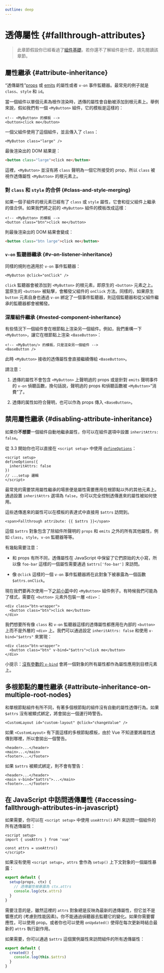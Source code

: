 ```yaml
---
outline: deep
---
```


# 透傳屬性 {#fallthrough-attributes}

> 此章節假設你已經看過了[組件基礎](/guide/essentials/component-basics)。若你還不了解組件是什麼，請先閱讀該章節。

## 屬性繼承 {#attribute-inheritance}

“透傳屬性”[props](./props) 或 [emits](./events#defining-custom-events) 的屬性或者 `v-on` 事件監聽器。最常見的例子就是 `class`、`style` 和 `id`。

當一個組件以單個元素為根作渲染時，透傳的屬性會自動被添加到根元素上。舉例來說，假如我們有一個 `<MyButton>` 組件，它的模板是這樣的：

```vue-html
<!-- <MyButton> 的模板 -->
<button>click me</button>
```

一個父組件使用了這個組件，並且傳入了 `class`：

```vue-html
<MyButton class="large" />
```

最後渲染出的 DOM 結果是：

```html
<button class="large">click me</button>
```

這裡，`<MyButton>` 並沒有將 `class` 聲明為一個它所接受的 prop，所以 `class` 被視作透傳屬性 `<MyButton>` 的根元素上。

### 對 `class` 和 `style` 的合併 {#class-and-style-merging}

如果一個子組件的根元素已經有了 `class` 或 `style` 屬性，它會和從父組件上繼承的值合併。如果我們將之前的 `<MyButton>` 組件的模板改成這樣：

```vue-html
<!-- <MyButton> 的模板 -->
<button class="btn">click me</button>
```

則最後渲染出的 DOM 結果會變成：

```html
<button class="btn large">click me</button>
```

### `v-on` 監聽器繼承 {#v-on-listener-inheritance}

同樣的規則也適用於 `v-on` 事件監聽器：

```vue-html
<MyButton @click="onClick" />
```

`click` 監聽器會被添加到 `<MyButton>` 的根元素，即原生的 `<button>` 元素之上。當原生的 `<button>` 被點擊，會觸發父組件的 `onClick` 方法。同樣的，如果原生 `button` 元素自身也通過 `v-on` 綁定了一個事件監聽器，則這個監聽器和從父組件繼承的監聽器都會被觸發。

### 深層組件繼承 {#nested-component-inheritance}

有些情況下一個組件會在根節點上渲染另一個組件。例如，我們重構一下 `<MyButton>`，讓它在根節點上渲染 `<BaseButton>`：

```vue-html
<!-- <MyButton/> 的模板，只是渲染另一個組件 -->
<BaseButton />
```

此時 `<MyButton>` 接收的透傳屬性會直接繼續傳給 `<BaseButton>`。

請注意：

1. 透傳的屬性不會包含 `<MyButton>` 上聲明過的 props 或是針對 `emits` 聲明事件的 `v-on` 偵聽函數，換句話說，聲明過的 props 和偵聽函數被 `<MyButton>`“消費”了。

2. 透傳的属性如符合聲明，也可以作為 props 傳入 `<BaseButton>`。

## 禁用屬性繼承 {#disabling-attribute-inheritance}

如果你**不想要**一個組件自動地繼承屬性，你可以在組件選項中設置 `inheritAttrs: false`。

<div class="composition-api">

 從 3.3 開始你也可以直接在 `<script setup>` 中使用 [`defineOptions`](/api/sfc-script-setup#defineoptions)：

```vue
<script setup>
defineOptions({
  inheritAttrs: false
})
// ...setup 邏輯
</script>
```

</div>

最常見的需要禁用屬性繼承的場景便是屬性需要應用在根節點以外的其他元素上。通過設置 `inheritAttrs` 選項為 `false`，你可以完全控制透傳進來的屬性被如何使用。

這些透傳進來的屬性可以在模板的表達式中直接用 `$attrs` 訪問到。

```vue-html
<span>Fallthrough attribute: {{ $attrs }}</span>
```

這個 `$attrs` 對象包含了除組件所聲明的 `props` 和 `emits` 之外的所有其他屬性，例如 `class`，`style`，`v-on` 監聽器等等。

有幾點需要注意：

- 和 props 有所不同，透傳屬性在 JavaScript 中保留了它們原始的大小寫，所以像 `foo-bar` 這樣的一個屬性需要通過 `$attrs['foo-bar']` 來訪問。

- 像 `@click` 這樣的一個 `v-on` 事件監聽器將在此對象下被暴露為一個函數 `$attrs.onClick`。

現在我們要再次使用一下[之前小節](#attribute-inheritance)中的 `<MyButton>` 組件例子。有時候我們可能為了樣式，需要在 `<button>` 元素外包裝一層 `<div>`：

```vue-html
<div class="btn-wrapper">
  <button class="btn">click me</button>
</div>
```

我們想要所有像 `class` 和 `v-on` 監聽器這樣的透傳屬性都應用在內部的 `<button>` 上而不是外層的 `<div>` 上。我們可以通過設定 `inheritAttrs: false` 和使用 `v-bind="$attrs"` 來實現：

```vue-html{2}
<div class="btn-wrapper">
  <button class="btn" v-bind="$attrs">click me</button>
</div>
```

小提示：[沒有參數的 `v-bind`](/guide/essentials/template-syntax#dynamically-binding-multiple-attributes) 會將一個對象的所有屬性都作為屬性應用到目標元素上。

## 多根節點的屬性繼承 {#attribute-inheritance-on-multiple-root-nodes}

和單根節點組件有所不同，有著多個根節點的組件沒有自動的屬性透傳行為。如果 `$attrs` 沒有被顯式綁定，將會拋出一個運行時警告。

```vue-html
<CustomLayout id="custom-layout" @click="changeValue" />
```

如果 `<CustomLayout>` 有下面這樣的多根節點模板，由於 Vue 不知道要將屬性透傳到哪裡，所以會拋出一個警告。

```vue-html
<header>...</header>
<main>...</main>
<footer>...</footer>
```

如果 `$attrs` 被顯式綁定，則不會有警告：

```vue-html{2}
<header>...</header>
<main v-bind="$attrs">...</main>
<footer>...</footer>
```

## 在 JavaScript 中訪問透傳屬性 {#accessing-fallthrough-attributes-in-javascript}

<div class="composition-api">

如果需要，你可以在 `<script setup>` 中使用 `useAttrs()` API 來訪問一個組件的所有透傳屬性：

```vue
<script setup>
import { useAttrs } from 'vue'

const attrs = useAttrs()
</script>
```

如果沒有使用 `<script setup>`，`attrs` 會作為 `setup()` 上下文對象的一個屬性暴露：

```js
export default {
  setup(props, ctx) {
    // 透傳屬性被暴露為 ctx.attrs
    console.log(ctx.attrs)
  }
}
```

需要注意的是，雖然這裡的 `attrs` 對象總是反映為最新的透傳屬性，但它並不是響應式的 (考慮到性能因素)。你不能通過偵聽器去監聽它的變化。如果你需要響應性，可以使用 prop。或者你也可以使用 `onUpdated()` 使得在每次更新時結合最新的 `attrs` 執行副作用。

</div>

<div class="options-api">

如果需要，你可以通過 `$attrs` 這個實例屬性來訪問組件的所有透傳屬性：

```js
export default {
  created() {
    console.log(this.$attrs)
  }
}
```

</div>
